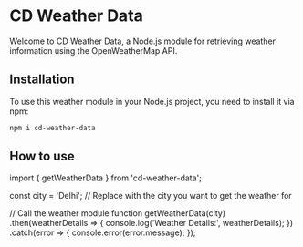 # CD Weather Data

Welcome to CD Weather Data, a Node.js module for retrieving weather information using the OpenWeatherMap API.

## Installation

To use this weather module in your Node.js project, you need to install it via npm:

```bash
npm i cd-weather-data
```
## How to use
import { getWeatherData } from 'cd-weather-data';

const city = 'Delhi'; // Replace with the city you want to get the weather for

// Call the weather module function
getWeatherData(city)
  .then(weatherDetails => {
    console.log('Weather Details:', weatherDetails);
  })
  .catch(error => {
    console.error(error.message);
  });